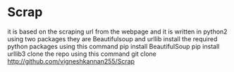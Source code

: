 # Scrap
it is based on the scraping url from the webpage and it is written in python2 using two packages they are Beautifulsoup and urllib
install the required python packages using this command
pip install BeautifulSoup
pip install urllib3
clone the repo using this command
git clone http://github.com/vigneshkannan255/Scrap
